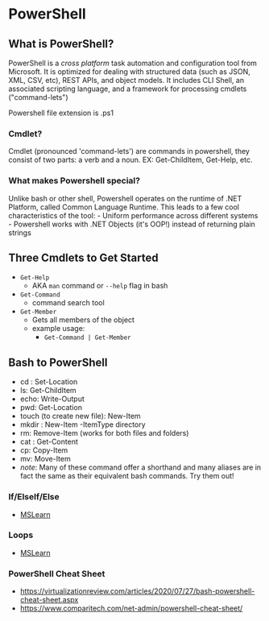 # PowerShell

## What is PowerShell?
PowerShell is a _cross platform_ task automation and configuration tool from Microsoft. It  is optimized for dealing with structured data (such as JSON, XML, CSV, etc), REST APIs, and object models. It includes CLI Shell, an associated scripting language, and a framework for processing cmdlets ("command-lets")

Powershell file extension is .ps1
### Cmdlet?
Cmdlet (pronounced 'command-lets') are commands in powershell, they consist of two parts: a verb and a noun. EX: Get-ChildItem, Get-Help, etc.

### What makes Powershell special?
Unlike bash or other shell, Powershell operates on the runtime of .NET Platform, called Common Language Runtime. This leads to a few cool characteristics of the tool:
	- Uniform performance across different systems
	- Powershell works with .NET Objects (it's OOP!) instead of returning plain strings

## Three Cmdlets to Get Started
- `Get-Help`
	- AKA `man` command or `--help` flag in bash
- `Get-Command`
	- command search tool
- `Get-Member`
	- Gets all members of the object
	- example usage:
		- `Get-Command | Get-Member`

## Bash to PowerShell
- cd : Set-Location
- ls: Get-ChildItem
- echo: Write-Output
- pwd: Get-Location
- touch (to create new file): New-Item
- mkdir : New-Item -ItemType directory
- rm: Remove-Item (works for both files and folders)
- cat : Get-Content
- cp: Copy-Item
- mv: Move-Item
- *note*: Many of these command offer a shorthand and many aliases are in fact the same as their equivalent bash commands. Try them out!

### If/ElseIf/Else
- [MSLearn](https://learn.microsoft.com/en-us/powershell/scripting/learn/ps101/06-flow-control?view=powershell-7.3)

### Loops
- [MSLearn](https://learn.microsoft.com/en-us/powershell/scripting/learn/ps101/06-flow-control?view=powershell-7.3)

### PowerShell Cheat Sheet
- https://virtualizationreview.com/articles/2020/07/27/bash-powershell-cheat-sheet.aspx
- https://www.comparitech.com/net-admin/powershell-cheat-sheet/

